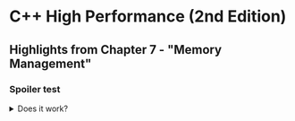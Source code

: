 # C++ High Performance (2nd Edition)

## Highlights from Chapter 7 - "Memory Management"

### Spoiler test
<details> 
  <summary>Does it work?</summary>
  
  ```cpp
  std::cout << "you're damn right it does!" << std::endl;
  ```
  
</details>
